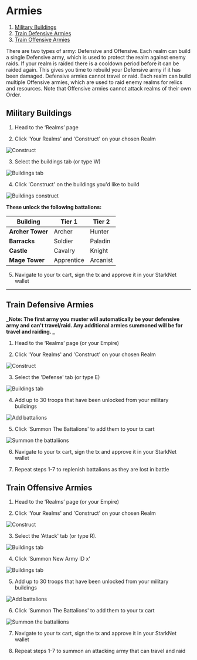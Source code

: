 # Armies

1. [Military Buildings](./amm#Military-Buildings)
2. [Train Defensive Armies](./amm#Train-Defensive-Armies)
3. [Train Offensive Armies](./amm#Train-Offensive-Armies)

There are two types of army: Defensive and Offensive. Each realm can build a single Defensive army, which is used to protect the realm against enemy raids. If your realm is raided there is a cooldown period before it can be raided again. This gives you time to rebuild your Defensive army if it has been damaged. Defensive armies cannot travel or raid. Each realm can build multiple Offensive armies, which are used to raid enemy realms for relics and resources. Note that Offensive armies cannot attack realms of their own Order.


## Military Buildings

1. Head to the ‘Realms’ page

2. Click 'Your Realms' and 'Construct' on your chosen Realm

![Construct](static/img/alpha/construct.jpg)

3. Select the buildings tab (or type W)

![Buildings tab](static/img/alpha/buildings-tab.jpg)

4. Click 'Construct' on the buildings you'd like to build

![Buildings construct](static/img/alpha/buildings-construct.jpg)

**These unlock the following battalions:**

| **Building**    | **Tier 1**  | **Tier 2**  |
| -----------     | ----------- | ----------- |
| **Archer Tower**| Archer      | Hunter      |
| **Barracks**    | Soldier     | Paladin     |
| **Castle**      | Cavalry     | Knight      |
| **Mage Tower**  | Apprentice  | Arcanist    |

5. Navigate to your tx cart, sign the tx and approve it in your StarkNet wallet

---

## Train Defensive Armies

**_Note: The first army you muster will automatically be your defensive army and can't travel/raid. Any additional armies summoned will be for travel and raiding.
_**

1. Head to the ‘Realms’ page (or your Empire)

2. Click 'Your Realms' and 'Construct' on your chosen Realm

![Construct](static/img/alpha/construct.jpg)

3. Select the 'Defense' tab (or type E)

![Buildings tab](static/img/alpha/military-tab.jpg)

4. Add up to 30 troops that have been unlocked from your military buildings

![Add battalions](static/img/alpha/add-to-army.jpg)

5. Click 'Summon The Battalions' to add them to your tx cart

![Summon the battaliions](static/img/alpha/summon.jpg)

6. Navigate to your tx cart, sign the tx and approve it in your StarkNet wallet

7. Repeat steps 1-7 to replenish battalions as they are lost in battle

## Train Offensive Armies

1. Head to the ‘Realms’ page (or your Empire)

2. Click 'Your Realms' and 'Construct' on your chosen Realm

![Construct](static/img/alpha/construct.jpg)

3. Select the 'Attack' tab (or type R).

![Buildings tab](static/img/alpha/attack-army.jpg)

4. Click 'Summon New Army ID x'

![Buildings tab](static/img/alpha/summon-army.jpg)

5. Add up to 30 troops that have been unlocked from your military buildings

![Add battalions](static/img/alpha/add-to-army.jpg)

6. Click 'Summon The Battalions' to add them to your tx cart

![Summon the battaliions](static/img/alpha/summon.jpg)

7. Navigate to your tx cart, sign the tx and approve it in your StarkNet wallet

8. Repeat steps 1-7 to summon an attacking army that can travel and raid
